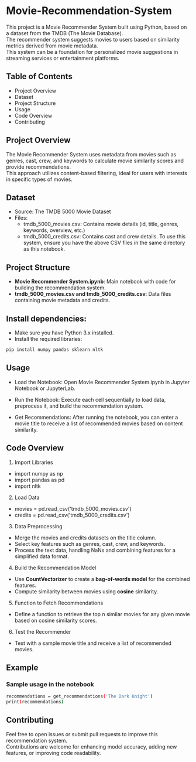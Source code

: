 # Movie-Recommendation-System
This project is a Movie Recommender System built using Python, based on a dataset from the TMDB (The Movie Database).<br> 
The recommender system suggests movies to users based on similarity metrics derived from movie metadata.<br> 
This system can be a foundation for personalized movie suggestions in streaming services or entertainment platforms.<br>
## Table of Contents
- Project Overview
- Dataset
- Project Structure
- Usage
- Code Overview
- Contributing

## Project Overview
The Movie Recommender System uses metadata from movies such as genres, cast, crew, and keywords to calculate movie similarity scores and provide recommendations.<br>
This approach utilizes content-based filtering, ideal for users with interests in specific types of movies.

## Dataset
- Source: The TMDB 5000 Movie Dataset
- Files:
    - tmdb_5000_movies.csv: Contains movie details (id, title, genres, keywords, overview, etc.)
    - tmdb_5000_credits.csv: Contains cast and crew details.
To use this system, ensure you have the above CSV files in the same directory as this notebook.

## Project Structure
- **Movie Recommender System.ipynb**: Main notebook with code for building the recommendation system.
- **tmdb_5000_movies.csv and tmdb_5000_credits.csv**: Data files containing movie metadata and credits.

## Install dependencies:

- Make sure you have Python 3.x installed.
- Install the required libraries:
```bash
pip install numpy pandas sklearn nltk
```
## Usage
- Load the Notebook: Open Movie Recommender System.ipynb in Jupyter Notebook or JupyterLab.

- Run the Notebook: Execute each cell sequentially to load data, preprocess it, and build the recommendation system.

- Get Recommendations: After running the notebook, you can enter a movie title to receive a list of recommended movies based on content similarity.

## Code Overview
1. Import Libraries
- import numpy as np
- import pandas as pd
- import nltk
2. Load Data
- movies = pd.read_csv('tmdb_5000_movies.csv')
- credits = pd.read_csv('tmdb_5000_credits.csv')
3. Data Preprocessing
- Merge the movies and credits datasets on the title column.
- Select key features such as genres, cast, crew, and keywords.
- Process the text data, handling NaNs and combining features for a simplified data format.
4. Build the Recommendation Model
- Use **CountVectorizer** to create a **bag-of-words model** for the combined features.
- Compute similarity between movies using **cosine** similarity.
5. Function to Fetch Recommendations
- Define a function to retrieve the top n similar movies for any given movie based on cosine similarity scores.
6. Test the Recommender
- Test with a sample movie title and receive a list of recommended movies.
## Example
### Sample usage in the notebook
``` bash
recommendations = get_recommendations('The Dark Knight')
print(recommendations)
```
## Contributing
Feel free to open issues or submit pull requests to improve this recommendation system.<br> Contributions are welcome for enhancing model accuracy, adding new features, or improving code readability.

